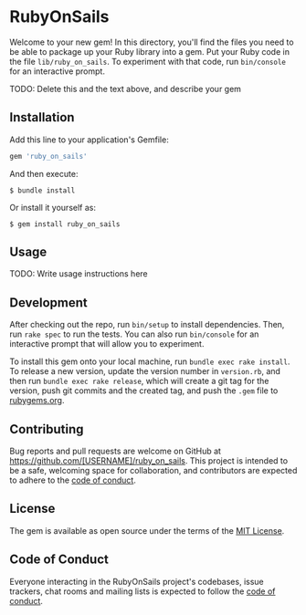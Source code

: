 # RubyOnSails

Welcome to your new gem! In this directory, you'll find the files you need to be able to package up your Ruby library into a gem. Put your Ruby code in the file `lib/ruby_on_sails`. To experiment with that code, run `bin/console` for an interactive prompt.

TODO: Delete this and the text above, and describe your gem

## Installation

Add this line to your application's Gemfile:

```ruby
gem 'ruby_on_sails'
```

And then execute:

    $ bundle install

Or install it yourself as:

    $ gem install ruby_on_sails

## Usage

TODO: Write usage instructions here

## Development

After checking out the repo, run `bin/setup` to install dependencies. Then, run `rake spec` to run the tests. You can also run `bin/console` for an interactive prompt that will allow you to experiment.

To install this gem onto your local machine, run `bundle exec rake install`. To release a new version, update the version number in `version.rb`, and then run `bundle exec rake release`, which will create a git tag for the version, push git commits and the created tag, and push the `.gem` file to [rubygems.org](https://rubygems.org).

## Contributing

Bug reports and pull requests are welcome on GitHub at https://github.com/[USERNAME]/ruby_on_sails. This project is intended to be a safe, welcoming space for collaboration, and contributors are expected to adhere to the [code of conduct](https://github.com/[USERNAME]/ruby_on_sails/blob/master/CODE_OF_CONDUCT.md).

## License

The gem is available as open source under the terms of the [MIT License](https://opensource.org/licenses/MIT).

## Code of Conduct

Everyone interacting in the RubyOnSails project's codebases, issue trackers, chat rooms and mailing lists is expected to follow the [code of conduct](https://github.com/[USERNAME]/ruby_on_sails/blob/master/CODE_OF_CONDUCT.md).
